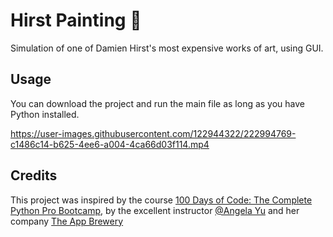 # Hirst Painting 🎨

Simulation of one of Damien Hirst's most expensive works of art, using GUI.

## Usage

You can download the project and run the main file as long as you have Python installed.

https://user-images.githubusercontent.com/122944322/222994769-c1486c14-b625-4ee6-a004-4ca66d03f114.mp4

## Credits
This project was inspired by the course [100 Days of Code: The Complete Python Pro Bootcamp](https://www.udemy.com/course/100-days-of-code/), by the excellent instructor [@Angela Yu](https://github.com/angelabauer) and her company [The App Brewery](https://appbrewery.com/)
